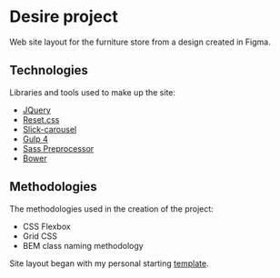 # Desire project
Web site layout for the furniture store from a design created in Figma.

<!-- View a [demo](https://igor-muram.github.io/desire/index.html). -->

## Technologies

Libraries and tools used to make up the site:

* [JQuery](https://jquery.com)
* [Reset.css](https://meyerweb.com/eric/tools/css/reset/)
* [Slick-carousel](https://kenwheeler.github.io/slick/)
* [Gulp 4](https://gulpjs.com)
* [Sass Preprocessor](https://sass-scss.ru)
* [Bower](https://bower.io)

## Methodologies

The methodologies used in the creation of the project:

* CSS Flexbox
* Grid CSS
* BEM class naming methodology

Site layout began with my personal starting [template](https://igor-muram.github.io/webtemplate/index.html).
